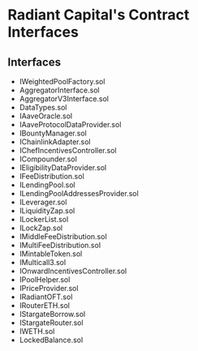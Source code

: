 # Radiant Capital's Contract Interfaces

## Interfaces
- IWeightedPoolFactory.sol
- AggregatorInterface.sol
- AggregatorV3Interface.sol
- DataTypes.sol
- IAaveOracle.sol
- IAaveProtocolDataProvider.sol
- IBountyManager.sol
- IChainlinkAdapter.sol
- IChefIncentivesController.sol
- ICompounder.sol
- IEligibilityDataProvider.sol
- IFeeDistribution.sol
- ILendingPool.sol
- ILendingPoolAddressesProvider.sol
- ILeverager.sol
- ILiquidityZap.sol
- ILockerList.sol
- ILockZap.sol
- IMiddleFeeDistribution.sol
- IMultiFeeDistribution.sol
- IMintableToken.sol
- IMulticall3.sol
- IOnwardIncentivesController.sol
- IPoolHelper.sol
- IPriceProvider.sol
- IRadiantOFT.sol
- IRouterETH.sol
- IStargateBorrow.sol
- IStargateRouter.sol
- IWETH.sol
- LockedBalance.sol

